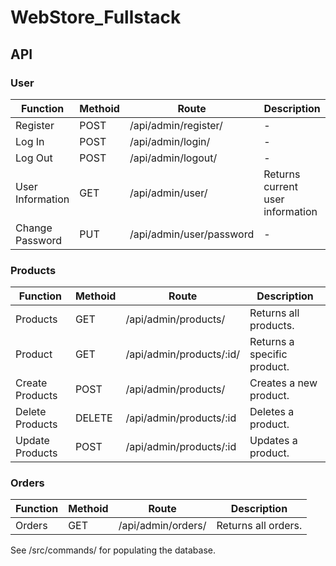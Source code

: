# WebStore_Fullstack

## API

### User

| Function    | Methoid | Route       | Description       |
| ----------- | ----------- | ----------- | ----------- |
| Register    | POST     | /api/admin/register/       |-|
| Log In      | POST        | /api/admin/login/       |-|
| Log Out     | POST       | /api/admin/logout/         |-|
| User Information| GET    | /api/admin/user/       | Returns current user information|
| Change Password | PUT    | /api/admin/user/password       |-|

### Products

| Function    | Methoid | Route       | Description       |
| ----------- | ----------- | ----------- | ----------- |
| Products          | GET       | /api/admin/products/       | Returns all products.       |
| Product     | GET        | /api/admin/products/:id/       | Returns a specific product.       |
| Create Products   | POST        | /api/admin/products/       | Creates a new product.       |
| Delete Products   | DELETE        | /api/admin/products/:id      | Deletes a product.       |
| Update Products   | POST        | /api/admin/products/:id      | Updates a product.       |


### Orders

| Function    | Methoid | Route       | Description       |
| ----------- | ----------- | ----------- | ----------- |
| Orders          | GET       | /api/admin/orders/       | Returns all orders.       |

See /src/commands/ for populating the database.
